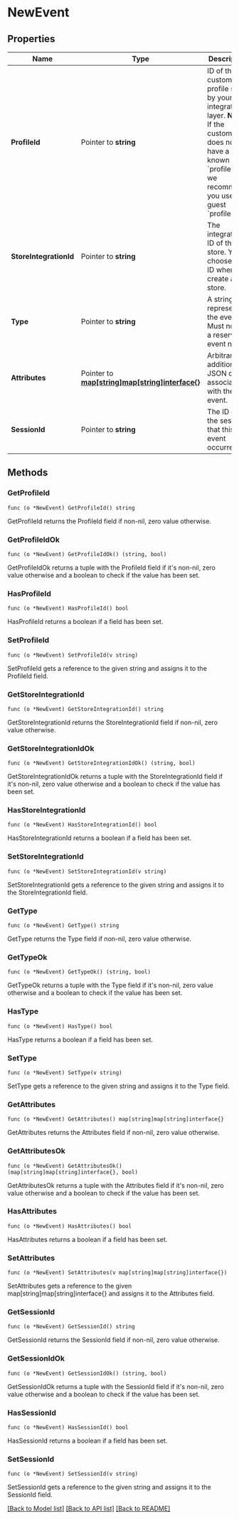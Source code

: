 # NewEvent

## Properties

Name | Type | Description | Notes
------------ | ------------- | ------------- | -------------
**ProfileId** | Pointer to **string** | ID of the customer profile set by your integration layer.  **Note:** If the customer does not yet have a known &#x60;profileId&#x60;, we recommend you use a guest &#x60;profileId&#x60;.  | [optional] 
**StoreIntegrationId** | Pointer to **string** | The integration ID of the store. You choose this ID when you create a store. | [optional] 
**Type** | Pointer to **string** | A string representing the event. Must not be a reserved event name. | 
**Attributes** | Pointer to [**map[string]map[string]interface{}**](map[string]interface{}.md) | Arbitrary additional JSON data associated with the event. | 
**SessionId** | Pointer to **string** | The ID of the session that this event occurred in. | 

## Methods

### GetProfileId

`func (o *NewEvent) GetProfileId() string`

GetProfileId returns the ProfileId field if non-nil, zero value otherwise.

### GetProfileIdOk

`func (o *NewEvent) GetProfileIdOk() (string, bool)`

GetProfileIdOk returns a tuple with the ProfileId field if it's non-nil, zero value otherwise
and a boolean to check if the value has been set.

### HasProfileId

`func (o *NewEvent) HasProfileId() bool`

HasProfileId returns a boolean if a field has been set.

### SetProfileId

`func (o *NewEvent) SetProfileId(v string)`

SetProfileId gets a reference to the given string and assigns it to the ProfileId field.

### GetStoreIntegrationId

`func (o *NewEvent) GetStoreIntegrationId() string`

GetStoreIntegrationId returns the StoreIntegrationId field if non-nil, zero value otherwise.

### GetStoreIntegrationIdOk

`func (o *NewEvent) GetStoreIntegrationIdOk() (string, bool)`

GetStoreIntegrationIdOk returns a tuple with the StoreIntegrationId field if it's non-nil, zero value otherwise
and a boolean to check if the value has been set.

### HasStoreIntegrationId

`func (o *NewEvent) HasStoreIntegrationId() bool`

HasStoreIntegrationId returns a boolean if a field has been set.

### SetStoreIntegrationId

`func (o *NewEvent) SetStoreIntegrationId(v string)`

SetStoreIntegrationId gets a reference to the given string and assigns it to the StoreIntegrationId field.

### GetType

`func (o *NewEvent) GetType() string`

GetType returns the Type field if non-nil, zero value otherwise.

### GetTypeOk

`func (o *NewEvent) GetTypeOk() (string, bool)`

GetTypeOk returns a tuple with the Type field if it's non-nil, zero value otherwise
and a boolean to check if the value has been set.

### HasType

`func (o *NewEvent) HasType() bool`

HasType returns a boolean if a field has been set.

### SetType

`func (o *NewEvent) SetType(v string)`

SetType gets a reference to the given string and assigns it to the Type field.

### GetAttributes

`func (o *NewEvent) GetAttributes() map[string]map[string]interface{}`

GetAttributes returns the Attributes field if non-nil, zero value otherwise.

### GetAttributesOk

`func (o *NewEvent) GetAttributesOk() (map[string]map[string]interface{}, bool)`

GetAttributesOk returns a tuple with the Attributes field if it's non-nil, zero value otherwise
and a boolean to check if the value has been set.

### HasAttributes

`func (o *NewEvent) HasAttributes() bool`

HasAttributes returns a boolean if a field has been set.

### SetAttributes

`func (o *NewEvent) SetAttributes(v map[string]map[string]interface{})`

SetAttributes gets a reference to the given map[string]map[string]interface{} and assigns it to the Attributes field.

### GetSessionId

`func (o *NewEvent) GetSessionId() string`

GetSessionId returns the SessionId field if non-nil, zero value otherwise.

### GetSessionIdOk

`func (o *NewEvent) GetSessionIdOk() (string, bool)`

GetSessionIdOk returns a tuple with the SessionId field if it's non-nil, zero value otherwise
and a boolean to check if the value has been set.

### HasSessionId

`func (o *NewEvent) HasSessionId() bool`

HasSessionId returns a boolean if a field has been set.

### SetSessionId

`func (o *NewEvent) SetSessionId(v string)`

SetSessionId gets a reference to the given string and assigns it to the SessionId field.


[[Back to Model list]](../README.md#documentation-for-models) [[Back to API list]](../README.md#documentation-for-api-endpoints) [[Back to README]](../README.md)


